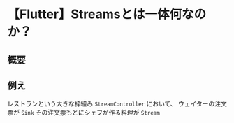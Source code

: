 
# 【Flutter】Streamsとは一体何なのか？

## 概要

## 例え

レストランという大きな枠組み
`StreamController`
において、
ウェイターの注文票が
`Sink`
その注文票もとにシェフが作る料理が
`Stream`
